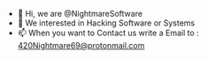 - 👋 Hi, we are @NightmareSoftware
- 👀 We interested in Hacking Software or Systems
- 📫 When you want to Contact us write a Email to : 420Nightmare69@protonmail.com

<!---
We are a nightmare
We see everything
We know everything
Nobody is safe from us
Expect us
--->
